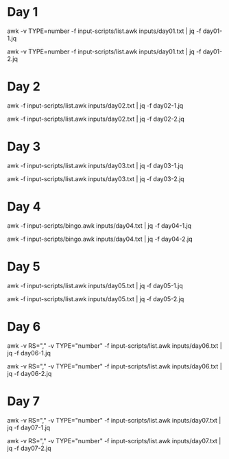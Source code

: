 # Day 1
awk -v TYPE=number -f input-scripts/list.awk inputs/day01.txt | jq -f day01-1.jq

awk -v TYPE=number -f input-scripts/list.awk inputs/day01.txt | jq -f day01-2.jq

# Day 2
awk -f input-scripts/list.awk inputs/day02.txt | jq -f day02-1.jq

awk -f input-scripts/list.awk inputs/day02.txt | jq -f day02-2.jq

# Day 3
awk -f input-scripts/list.awk inputs/day03.txt | jq -f day03-1.jq

awk -f input-scripts/list.awk inputs/day03.txt | jq -f day03-2.jq

# Day 4
awk -f input-scripts/bingo.awk inputs/day04.txt | jq -f day04-1.jq

awk -f input-scripts/bingo.awk inputs/day04.txt | jq -f day04-2.jq

# Day 5
awk -f input-scripts/list.awk inputs/day05.txt | jq -f day05-1.jq

awk -f input-scripts/list.awk inputs/day05.txt | jq -f day05-2.jq

# Day 6
awk -v RS="," -v TYPE="number" -f input-scripts/list.awk inputs/day06.txt | jq -f day06-1.jq

awk -v RS="," -v TYPE="number" -f input-scripts/list.awk inputs/day06.txt | jq -f day06-2.jq

# Day 7
awk -v RS="," -v TYPE="number" -f input-scripts/list.awk inputs/day07.txt | jq -f day07-1.jq

awk -v RS="," -v TYPE="number" -f input-scripts/list.awk inputs/day07.txt | jq -f day07-2.jq
